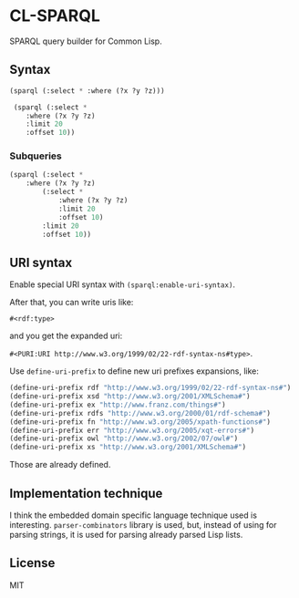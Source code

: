 # CL-SPARQL

SPARQL query builder for Common Lisp.

## Syntax

```lisp
(sparql (:select * :where (?x ?y ?z)))
```

```lisp
 (sparql (:select *
    :where (?x ?y ?z)
    :limit 20
    :offset 10))
```

### Subqueries

```lisp
(sparql (:select *
    :where (?x ?y ?z)
        (:select *
            :where (?x ?y ?z)
            :limit 20
            :offset 10)
        :limit 20
        :offset 10))
``` 

## URI syntax

Enable special URI syntax with `(sparql:enable-uri-syntax)`.

After that, you can write uris like:

`#<rdf:type>`

and you get the expanded uri:

`#<PURI:URI http://www.w3.org/1999/02/22-rdf-syntax-ns#type>`.

Use `define-uri-prefix` to define new uri prefixes expansions, like:

```lisp
(define-uri-prefix rdf "http://www.w3.org/1999/02/22-rdf-syntax-ns#")
(define-uri-prefix xsd "http://www.w3.org/2001/XMLSchema#")
(define-uri-prefix ex "http://www.franz.com/things#")  
(define-uri-prefix rdfs "http://www.w3.org/2000/01/rdf-schema#")  
(define-uri-prefix fn "http://www.w3.org/2005/xpath-functions#") 
(define-uri-prefix err "http://www.w3.org/2005/xqt-errors#")  
(define-uri-prefix owl "http://www.w3.org/2002/07/owl#")  
(define-uri-prefix xs "http://www.w3.org/2001/XMLSchema#")
```

Those are already defined.


## Implementation technique

I think the embedded domain specific language technique used is interesting. `parser-combinators` library is used, but, instead of using for parsing strings, it is used for parsing already parsed Lisp lists.

## License

MIT

